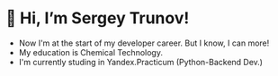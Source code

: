 # 👋 Hi, I’m Sergey Trunov!
- Now I'm at the start of my developer career. But I know, I can more!
- My education is Chemical Technology.
- I'm currently studing in Yandex.Practicum (Python-Backend Dev.)
<!---
- 🌱 I’m currently learning ...
- 💞️ I’m looking to collaborate on ...
- 📫 How to reach me ...
___________________
slogan
___________________

### Contacts:
[![CodeWars](https://user-images.githubusercontent.com/77568008/182330707-d3d9e647-8a41-457e-87fc-e15b50db5b63.png)](https://github.com/s3r3ga)
[LeetCode](https://leetcode.com/s3r3ga/)
[![StackOverflow](https://user-images.githubusercontent.com/77568008/182330683-2ad67859-e1ac-4ffe-a89c-43d3e5476aa7.png)](https://ru.stackoverflow.com/users/513197/sergey-trunov)
hh.ru
[![Discord](https://user-images.githubusercontent.com/77568008/182330691-8bce564b-a805-470f-968b-259479db6308.png)](Ooops!#9479)
[![VK](https://user-images.githubusercontent.com/77568008/182330657-dfeb6b86-d168-4c2c-b8c9-2f8d5f6b6713.png)](https://vk.com/sergey_tru)
--->
